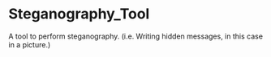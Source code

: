 # Steganography_Tool
A tool to perform steganography. (i.e. Writing hidden messages, in this case in a picture.) 
